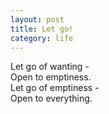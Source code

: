 ```yaml
---
layout: post
title: Let go!
category: life
---
```


Let go of wanting -  
Open to emptiness.  
Let go of emptiness -  
Open to everything.
